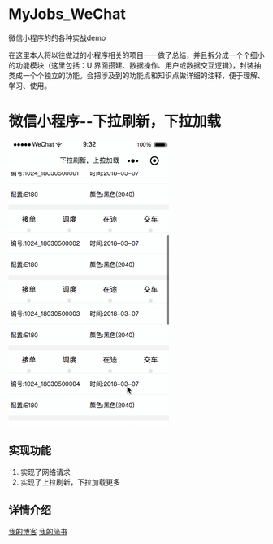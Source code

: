 # MyJobs_WeChat
微信小程序的的各种实战demo

在这里本人将以往做过的小程序相关的项目一一做了总结，并且拆分成一个个细小的功能模块（这里包括：UI界面搭建、数据操作、用户或数据交互逻辑），封装抽类成一个个独立的功能。会把涉及到的功能点和知识点做详细的注释，便于理解、学习、使用。

# 微信小程序--下拉刷新，下拉加载 </br>

 ![images/loading.gif](images/loading.gif)
 
 ## 实现功能
1. 实现了网络请求
2. 实现了上拉刷新，下拉加载更多

## 详情介绍
[我的博客](http://blog.csdn.net/cituses)
[我的简书](https://www.jianshu.com/u/06c3956da505)


